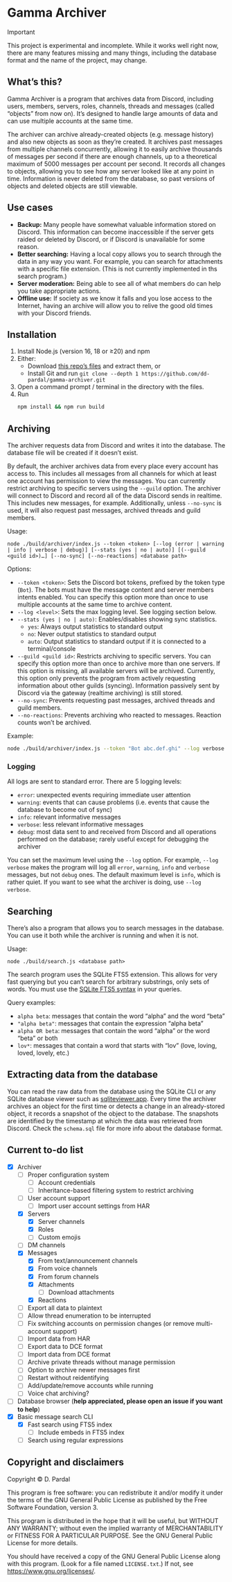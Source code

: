 # Gamma Archiver

> [!IMPORTANT]
> This project is experimental and incomplete. While it works well right now, there are many features missing and many things, including the database format and the name of the project, may change.

## <!-- OwO --> What’s this?

Gamma Archiver is a program that archives data from Discord, including users, members, servers, roles, channels, threads and messages (called “objects” from now on). It’s designed to handle large amounts of data and can use multiple accounts at the same time.

The archiver can archive already-created objects (e.g. message history) and also new objects as soon as they’re created. It archives past messages from multiple channels concurrently, allowing it to easily archive thousands of messages per second if there are enough channels, up to a theoretical maximum of 5000 messages per account per second. It records all changes to objects, allowing you to see how any server looked like at any point in time. Information is never deleted from the database, so past versions of objects and deleted objects are still viewable.

## Use cases

- **Backup:** Many people have somewhat valuable information stored on Discord. This information can become inaccessible if the server gets raided or deleted by Discord, or if Discord is unavailable for some reason.
- **Better searching:** Having a local copy allows you to search through the data in any way you want. For example, you can search for attachments with a specific file extension. (This is not currently implemented in ths search program.)
- **Server moderation:** Being able to see all of what members do can help you take appropriate actions.
- **Offline use:** If society as we know it falls and you lose access to the Internet, having an archive will allow you to relive the good old times with your Discord friends.

## Installation

1. Install Node.js (version 16, 18 or ≥20) and npm
2. Either:
   - Download [this repo’s files](https://github.com/dd-pardal/gamma-archiver/archive/refs/heads/main.zip) and extract them, or
   - Install Git and run `git clone --depth 1 https://github.com/dd-pardal/gamma-archiver.git`
3. Open a command prompt / terminal in the directory with the files.
4. Run
   ```sh
   npm install && npm run build
   ```

## Archiving

The archiver requests data from Discord and writes it into the database. The database file will be created if it doesn’t exist.

By default, the archiver archives data from every place every account has access to. This includes all messages from all channels for which at least one account has permission to view the messages. You can currently restrict archiving to specific servers using the `--guild` option. The archiver will connect to Discord and record all of the data Discord sends in realtime. This includes new messages, for example. Additionally, unless `--no-sync` is used, it will also request past messages, archived threads and guild members.

Usage:

```
node ./build/archiver/index.js --token <token> [--log (error | warning | info | verbose | debug)] [--stats (yes | no | auto)] [(--guild <guild id>)…] [--no-sync] [--no-reactions] <database path>
```

Options:

- `--token <token>`: Sets the Discord bot tokens, prefixed by the token type (`Bot`). The bots must have the message content and server members intents enabled. You can specify this option more than once to use multiple accounts at the same time to archive content.
- `--log <level>`: Sets the max logging level. See logging section below.
- `--stats (yes | no | auto)`: Enables/disables showing sync statistics.
  - `yes`: Always output statistics to standard output
  - `no`: Never output statistics to standard output
  - `auto`: Output statistics to standard output if it is connected to a terminal/console
- `--guild <guild id>`: Restricts archiving to specific servers. You can specify this option more than once to archive more than one servers. If this option is missing, all available servers will be archived. Currently, this option only prevents the program from actively requesting information about other guilds (syncing). Information passively sent by Discord via the gateway (realtime archiving) is still stored.
- `--no-sync`: Prevents requesting past messages, archived threads and guild members.
- `--no-reactions`: Prevents archiving who reacted to messages. Reaction counts won’t be archived.

Example:

```sh
node ./build/archiver/index.js --token "Bot abc.def.ghi" --log verbose --guild 123456789 --guild 987654321 archive.gar
```

### Logging

All logs are sent to standard error. There are 5 logging levels:

- `error`: unexpected events requiring immediate user attention
- `warning`: events that can cause problems (i.e. events that cause the database to become out of sync)
- `info`: relevant informative messages
- `verbose`: less relevant informative messages
- `debug`: most data sent to and received from Discord and all operations performed on the database; rarely useful except for debugging the archiver

You can set the maximum level using the `--log` option. For example, `--log verbose` makes the program will log all `error`, `warning`, `info` and `verbose` messages, but not `debug` ones. The default maximum level is `info`, which is rather quiet. If you want to see what the archiver is doing, use `--log verbose`.

## Searching

There’s also a program that allows you to search messages in the database. You can use it both while the archiver is running and when it is not.

Usage:

```
node ./build/search.js <database path>
```

The search program uses the SQLite FTS5 extension. This allows for very fast querying but you can’t search for arbitrary substrings, only sets of words. You must use the [SQLite FTS5 syntax](https://www.sqlite.org/fts5.html#full_text_query_syntax) in your queries.

Query examples:

- `alpha beta`: messages that contain the word “alpha” and the word “beta”
- `"alpha beta"`: messages that contain the expression “alpha beta”
- `alpha OR beta`: messages that contain the word “alpha” or the word “beta” or both
- `lov*`: messages that contain a word that starts with “lov” (love, loving, loved, lovely, etc.)

## Extracting data from the database

You can read the raw data from the database using the SQLite CLI or any SQLite database viewer such as [sqliteviewer.app](https://sqliteviewer.app/). Every time the archiver archives an object for the first time or detects a change in an already-stored object, it records a snapshot of the object to the database. The snapshots are identified by the timestamp at which the data was retrieved from Discord. Check the `schema.sql` file for more info about the database format.

## Current to-do list

- [x] Archiver
  - [ ] Proper configuration system
    - [ ] Account credentials
    - [ ] Inheritance-based filtering system to restrict archiving
  - [ ] User account support
    - [ ] Import user account settings from HAR
  - [x] Servers
    - [x] Server channels
    - [x] Roles
    - [ ] Custom emojis
  - [ ] DM channels
  - [x] Messages
    - [x] From text/announcement channels
    - [x] From voice channels
    - [x] From forum channels
    - [x] Attachments
      - [ ] Download attachments
    - [x] Reactions
  - [ ] Export all data to plaintext
  - [ ] Allow thread enumeration to be interrupted
  - [ ] Fix switching accounts on permission changes (or remove multi-account support)
  - [ ] Import data from HAR
  - [ ] Export data to DCE format
  - [ ] Import data from DCE format
  - [ ] Archive private threads without manage permission
  - [ ] Option to archive newer messages first
  - [ ] Restart without reidentifying
  - [ ] Add/update/remove accounts while running
  - [ ] Voice chat archiving?
- [ ] Database browser (**help appreciated, please open an issue if you want to help**)
- [x] Basic message search CLI
  - [x] Fast search using FTS5 index
    - [ ] Include embeds in FTS5 index
  - [ ] Search using regular expressions

## Copyright and disclaimers

Copyright © D. Pardal

This program is free software: you can redistribute it and/or modify it under the terms of the GNU General Public License as published by the Free Software Foundation, version 3.

This program is distributed in the hope that it will be useful, but WITHOUT ANY WARRANTY; without even the implied warranty of MERCHANTABILITY or FITNESS FOR A PARTICULAR PURPOSE. See the GNU General Public License for more details.

You should have received a copy of the GNU General Public License along with this program. (Look for a file named `LICENSE.txt`.) If not, see <https://www.gnu.org/licenses/>. 

